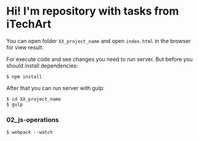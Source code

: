 # Hi! I'm repository with tasks from iTechArt

You can open folder `XX_project_name` and open `index.html` in the browser for view result.

For execute code and see changes you need to run server. But before you should install dependencies:

```
$ npm install
```

After that you can run server with gulp:

```
$ cd XX_project_name
$ gulp
```

### 02_js-operations
```
$ webpack --watch
```